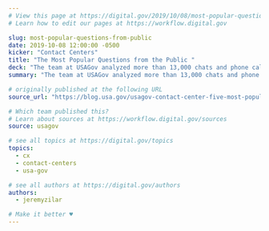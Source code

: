 ```yaml
---
# View this page at https://digital.gov/2019/10/08/most-popular-questions-from-public
# Learn how to edit our pages at https://workflow.digital.gov

slug: most-popular-questions-from-public
date: 2019-10-08 12:00:00 -0500
kicker: "Contact Centers"
title: "The Most Popular Questions from the Public "
deck: "The team at USAGov analyzed more than 13,000 chats and phone calls from the public, in both English and Spanish, and then tagged these inquiries by popular topic area. **These are the top questions our government-wide contact center received over the last four months.**"
summary: "The team at USAGov analyzed more than 13,000 chats and phone calls from the public, in both English and Spanish, and then tagged these inquiries by popular topic area. These are the top questions our government-wide contact center received over the last four months."

# originally published at the following URL
source_url: "https://blog.usa.gov/usagov-contact-center-five-most-popular-questions-from-may-to-july-2019"

# Which team published this?
# Learn about sources at https://workflow.digital.gov/sources
source: usagov

# see all topics at https://digital.gov/topics
topics:
  - cx
  - contact-centers
  - usa-gov

# see all authors at https://digital.gov/authors
authors:
  - jeremyzilar

# Make it better ♥
---
```

